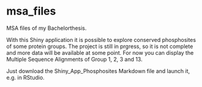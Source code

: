 # msa_files
MSA files of my Bachelorthesis. 

With this Shiny application it is possible to explore conserved phosphosites of some protein groups. The project is still in prgress, so it is not complete and more data will be available at some point. For now you can display the Multiple Sequence Alignments of Group 1, 2, 3 and 13. 

Just download the Shiny_App_Phosphosites Markdown file and launch it, e.g. in RStudio. 
